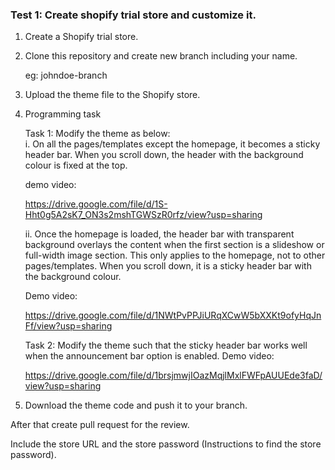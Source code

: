 ### Test 1: Create shopify trial store and customize it.

1. Create a Shopify trial store.

2. Clone this repository and create new branch including your name.

    eg: johndoe-branch

3. Upload the theme file to the Shopify store.

4. Programming task
 
    Task 1: Modify the theme as below:
    <br />
    i. On all the pages/templates except the homepage, it becomes a sticky header bar. When you scroll down, the header with the background colour is fixed at the top.

    demo video: 
    
    https://drive.google.com/file/d/1S-Hht0g5A2sK7_ON3s2mshTGWSzR0rfz/view?usp=sharing
    

    ii. Once the homepage is loaded, the header bar with transparent background overlays the content when the first section is a slideshow or full-width image section. This only applies to the homepage, not to other pages/templates. When you scroll down, it is a sticky header bar with the background colour.

    Demo video:

    https://drive.google.com/file/d/1NWtPvPPJiURqXCwW5bXXKt9ofyHqJnFf/view?usp=sharing
            

    Task 2: Modify the theme such that the sticky header bar works well when the announcement bar option is enabled.
    Demo video:
    
    https://drive.google.com/file/d/1brsjmwjIOazMqjlMxlFWFpAUUEde3faD/view?usp=sharing

5. Download the theme code and push it to your branch. 

After that create pull request for the review.

Include the store URL and the store password (Instructions to find the store password).

